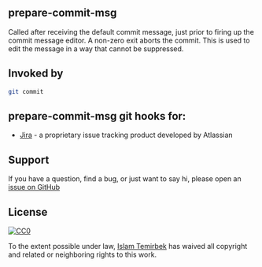 ## prepare-commit-msg 

Called after receiving the default commit message, just prior to firing up the commit message editor. A non-zero exit aborts the commit. This is used to edit the message in a way that cannot be suppressed.

## Invoked by 

```bash
git commit
```

## prepare-commit-msg git hooks for:

* [Jira](https://github.com/aitemr/awesome-git-hooks/blob/master/prepare-commit-msg/prepare-commit-msg-jira) - a proprietary issue tracking product developed by Atlassian 

## Support

If you have a question, find a bug, or just want to say hi, please open an [issue on GitHub](https://github.com/aitemr/awesome-git-hooks/issues/new) 

## License

[![CC0](http://mirrors.creativecommons.org/presskit/buttons/88x31/svg/cc-zero.svg)](https://creativecommons.org/publicdomain/zero/1.0/)

To the extent possible under law, [Islam Temirbek](https://aitemr.github.io) has waived all copyright and related or neighboring rights to this work.
